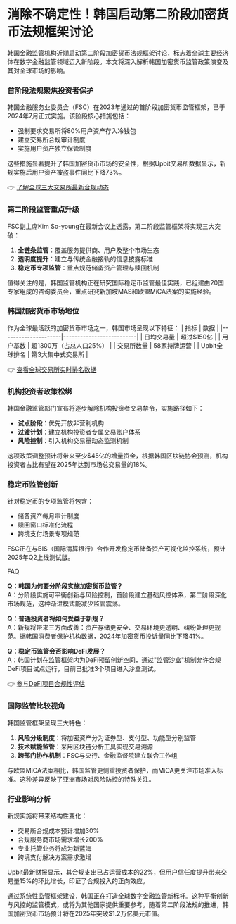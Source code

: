 # 消除不确定性！韩国启动第二阶段加密货币法规框架讨论

韩国金融监管机构近期启动第二阶段加密货币法规框架讨论，标志着全球主要经济体在数字金融监管领域迈入新阶段。本文将深入解析韩国加密货币监管政策演变及其对全球市场的影响。

### 首阶段法规聚焦投资者保护
韩国金融服务业委员会（FSC）在2023年通过的首阶段加密货币监管框架，已于2024年7月正式实施。该阶段核心措施包括：
- 强制要求交易所将80%用户资产存入冷钱包
- 建立交易所合规审计制度
- 实施用户资产独立保管制度

这些措施显著提升了韩国加密货币市场的安全性，根据Upbit交易所数据显示，新规实施后用户资产被盗事件同比下降73%。

👉 [了解全球三大交易所最新合规动态](https://bit.ly/okx_welcome)

### 第二阶段监管重点升级
FSC副主席Kim So-young在最新会议上透露，第二阶段监管框架将实现三大突破：
1. **全链条监管**：覆盖服务提供商、用户及整个市场生态
2. **透明度提升**：建立与传统金融接轨的信息披露标准
3. **稳定币专项监管**：重点规范储备资产管理与赎回机制

值得关注的是，韩国监管机构正在研究国际稳定币监管最佳实践，已组建由20国专家组成的咨询委员会，重点研究新加坡MAS和欧盟MiCA法案的实施经验。

### 韩国加密货币市场地位
作为全球最活跃的加密货币市场之一，韩国市场呈现以下特征：
| 指标                | 数据                     |
|---------------------|--------------------------|
| 日均交易量          | 超过$150亿               |
| 用户基数            | 超1300万（占总人口25%） |
| 交易所数量          | 58家持牌运营             |
| Upbit全球排名       | 第3大集中式交易所        |

👉 [查看全球交易所实时排名数据](https://bit.ly/okx_welcome)

### 机构投资者政策松绑
韩国金融监管部门宣布将逐步解除机构投资者交易禁令，实施路径如下：
- **试点阶段**：优先开放非营利机构
- **过渡计划**：建立机构投资者专属交易账户体系
- **风险控制**：引入机构交易量动态监测机制

这项政策调整预计将带来至少$45亿的增量资金，根据韩国区块链协会预测，机构投资者占比有望在2025年达到市场总交易量的18%。

### 稳定币监管创新
针对稳定币的专项监管将包含：
- 储备资产每月审计制度
- 赎回窗口标准化流程
- 跨境支付场景专项规范

FSC正在与BIS（国际清算银行）合作开发稳定币储备资产可视化监控系统，预计2025年Q2上线测试版。

FAQ

**Q：韩国为何要分阶段实施加密货币监管？**  
A：分阶段实施可平衡创新与风险控制，首阶段建立基础风控体系，第二阶段深化市场规范，这种渐进模式能减少监管震荡。

**Q：普通投资者将如何受益于新规？**  
A：新规将带来三方面改善：资产存储更安全、交易环境更透明、纠纷处理更规范。据韩国消费者保护机构数据，2024年加密货币投诉量同比下降41%。

**Q：稳定币监管会否影响DeFi发展？**  
A：韩国计划在监管框架内为DeFi预留创新空间，通过"监管沙盒"机制允许合规DeFi项目试点运行，目前已批准3个项目进入沙盒测试。

👉 [参与DeFi项目合规性评估](https://bit.ly/okx_welcome)

### 国际监管比较视角
韩国监管框架呈现三大特色：
1. **风险分级制度**：将加密资产分为证券型、支付型、功能型分别监管
2. **技术赋能监管**：采用区块链分析工具实现交易溯源
3. **跨部门协作机制**：FSC与央行、金融监督院建立联合工作组

与欧盟MiCA法案相比，韩国监管更侧重投资者保护，而MiCA更关注市场准入标准。这种差异反映了亚洲市场对风险防控的特殊关注。

### 行业影响分析
新规实施将带来结构性变化：
- 交易所合规成本预计增加30%
- 合规服务商市场需求增长200%
- 专业托管业务将成为新蓝海
- 跨境支付解决方案需求激增

Upbit最新财报显示，其合规支出已占运营成本的22%，但用户信任度提升带来交易量15%的环比增长，印证了合规投入的正向效应。

通过系统性监管框架建设，韩国正在打造全球数字金融监管新标杆。这种平衡创新与风控的监管模式，或将为其他国家提供重要参考。随着第二阶段法规的推进，韩国加密货币市场预计将在2025年突破$1.2万亿美元市值。
